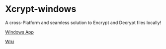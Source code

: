 # Xcrypt-windows
A cross-Platform and seamless solution to Encrypt and Decrypt files locally!

[Windows App](https://github.com/legendsayantan/Xcrypt-windows)

[Wiki](https://legendsayantan.github.io/xcrypt/)
